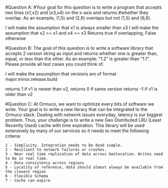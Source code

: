 
#Question A: 
#Your goal for this question is to write a program that accepts two lines (x1,x2) and (x3,x4) on the x-axis and returns #whether they overlap. As an example, (1,5) and (2,6) overlaps but not (1,5) and (6,8). 

 I will make the assumption that x1 is always smaller than x3
 I will make the assumption that x2 >= x1 and x4 >= x3
 Returns true if overlapping, False otherwise
 
#Question B:
The goal of this question is to write a software library that accepts 2 version string as input and returns whether one is greater than, equal, or less than the other. As an example: “1.2” is greater than “1.1”. Please provide all test cases you could think of.

 I will make the assumption that versions are of format major.minor.release.build

 returns 1 if v1 is newer than v2,
 returns 0 if same version
 returns -1 if v1 is older than v2
 
#Question C: 
At Ormuco, we want to optimize every bits of software we write. Your goal is to write a new library that can be integrated to the Ormuco stack. Dealing with network issues everyday, latency is our biggest problem. Thus, your challenge is to write a new Geo Distributed LRU (Least Recently Used) cache with time expiration. This library will be used extensively by many of our services so it needs to meet the following criteria:
 
    1 - Simplicity. Integration needs to be dead simple.
    2 - Resilient to network failures or crashes.
    3 - Near real time replication of data across Geolocation. Writes need to be in real time.
    4 - Data consistency across regions
    5 - Locality of reference, data should almost always be available from the closest region
    6 - Flexible Schema
    7 - Cache can expire 


